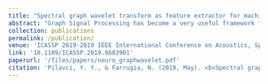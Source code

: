 ```yaml
---
title: "Spectral graph wavelet transform as feature extractor for machine learning in neuroimaging"
abstract: "Graph Signal Processing has become a very useful framework for signal operations and representations defined on irregular domains. Exploiting transformations that are defined on graph models can be highly beneficial when the graph encodes relationships between signals. In this work, we present the benefits of using Spectral Graph Wavelet Transform (SGWT) as a feature extractor for machine learning on brain graphs. First, we consider a synthetic regression problem in which the smooth graph signals are generated as input with additive noise, and the target is derived from the input without noise. This enables us to optimize the spectrum coverage using different wavelet shapes. Finally, we present the benefits obtained by SGWT on a functional Magnetic Resonance Imaging (fMRI) open dataset on human subjects, with several graphs and wavelet shapes, by demonstrating significant performance improvements compared to the state of the art."
collection: publications
permalink: /publication/
venue: 'ICASSP 2019-2019 IEEE International Conference on Acoustics, Speech and Signal Processing (ICASSP)'
link: '10.1109/ICASSP.2019.8683901'
paperurl: '/files/papers/neuro_graphwavelet.pdf'
citation: 'Pilavci, Y. Y., & Farrugia, N. (2019, May). <b>Spectral graph wavelet transform as feature extractor for machine learning in neuroimaging</b>. In <i>ICASSP 2019-2019 IEEE International Conference on Acoustics, Speech and Signal Processing (ICASSP)</i> (pp. 1140-1144). IEEE.'
---
```

